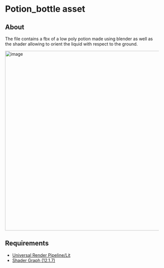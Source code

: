 # Potion_bottle asset
## About
The file contains a fbx of a low poly potion made using blender as well as the shader allowing to orient the liquid with respect to the ground.

<img width="588" alt="image" src="https://user-images.githubusercontent.com/90778036/197356997-51ead3cf-7122-4240-9e13-6ece82c8838c.png">

## Requirements
- [Universal Render Pipeline/Lit](https://docs.unity3d.com/Packages/com.unity.render-pipelines.universal@7.1/manual/lit-shader.html)
- [Shader Graph (12.1.7)](https://docs.unity3d.com/Packages/com.unity.shadergraph@12.1/manual/index.html)
